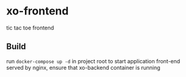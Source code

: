 # xo-frontend
tic tac toe frontend


## Build

run `docker-compose up -d` in project root to start application front-end served by nginx, ensure that xo-backend container is running
